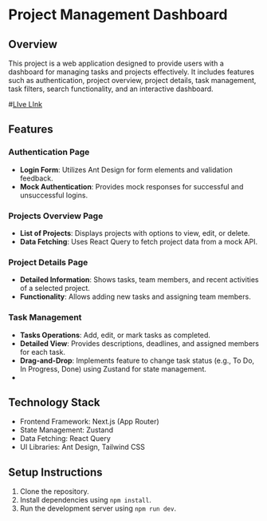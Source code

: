 # Project Management Dashboard


## Overview

This project is a web application designed to provide users with a dashboard for managing tasks and projects effectively. It includes features such as authentication, project overview, project details, task management, task filters, search functionality, and an interactive dashboard.

#[LIve LInk](https://openai.com)



## Features

### Authentication Page

- **Login Form**: Utilizes Ant Design for form elements and validation feedback.
- **Mock Authentication**: Provides mock responses for successful and unsuccessful logins.

### Projects Overview Page

- **List of Projects**: Displays projects with options to view, edit, or delete.
- **Data Fetching**: Uses React Query to fetch project data from a mock API.

### Project Details Page

- **Detailed Information**: Shows tasks, team members, and recent activities of a selected project.
- **Functionality**: Allows adding new tasks and assigning team members.

### Task Management

- **Tasks Operations**: Add, edit, or mark tasks as completed.
- **Detailed View**: Provides descriptions, deadlines, and assigned members for each task.
- **Drag-and-Drop**: Implements feature to change task status (e.g., To Do, In Progress, Done) using Zustand for state management.
- 

 
 

## Technology Stack

- Frontend Framework: Next.js (App Router)
- State Management: Zustand
- Data Fetching: React Query
- UI Libraries: Ant Design, Tailwind CSS
 

 
## Setup Instructions

1. Clone the repository.
2. Install dependencies using `npm install`.
3. Run the development server using `npm run dev`.



 
